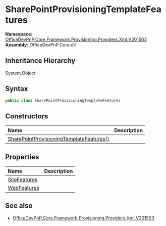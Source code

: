 # SharePointProvisioningTemplateFeatures
  

**Namespace:** [OfficeDevPnP.Core.Framework.Provisioning.Providers.Xml.V201503](OfficeDevPnP.Core.Framework.Provisioning.Providers.Xml.V201503.md)  
**Assembly:** OfficeDevPnP.Core.dll  
## Inheritance Hierarchy
System.Object  
## Syntax
```C#
public class SharePointProvisioningTemplateFeatures
```
## Constructors
|**Name**|**Description**|
|:-----|:-----|
| [SharePointProvisioningTemplateFeatures()](OfficeDevPnP.Core.Framework.Provisioning.Providers.Xml.V201503.SharePointProvisioningTemplateFeatures.Constructor1details.md) | 
## Properties
|**Name**|**Description**|
|:-----|:-----|
| [SiteFeatures](OfficeDevPnP.Core.Framework.Provisioning.Providers.Xml.V201503.SharePointProvisioningTemplateFeatures.SiteFeatures.md) | 
| [WebFeatures](OfficeDevPnP.Core.Framework.Provisioning.Providers.Xml.V201503.SharePointProvisioningTemplateFeatures.WebFeatures.md) | 
## See also
- [OfficeDevPnP.Core.Framework.Provisioning.Providers.Xml.V201503](OfficeDevPnP.Core.Framework.Provisioning.Providers.Xml.V201503.md)

